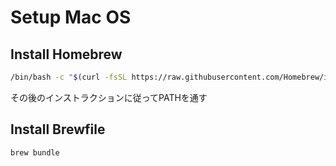 # Setup Mac OS

## Install Homebrew

```bash
/bin/bash -c "$(curl -fsSL https://raw.githubusercontent.com/Homebrew/install/HEAD/install.sh)"
```

その後のインストラクションに従ってPATHを通す

## Install Brewfile

```bash
brew bundle
```
